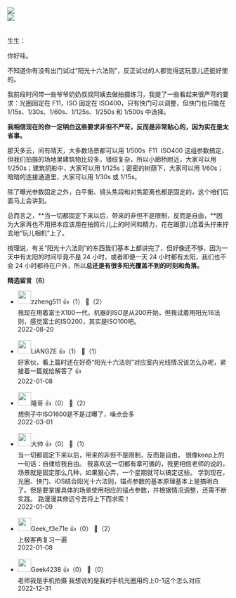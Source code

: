 [![](https://static001.geekbang.org/resource/image/33/3b/339167a9446f707d4301d3095638a83b.jpg?wh=750x360)](http://time.geekbang.org/column/article/475075)  
[![](https://static001.geekbang.org/resource/image/f5/40/f5b5b29d57daa18c6bed1e490243c940.jpg?wh=750x360)](http://http://time.geekbang.org/column/article/475643)

　  
生生：

你好哇。

不知道你有没有出门试过“阳光十六法则”，反正试过的人都觉得这玩意儿还挺好使的。

我前段时间带一些爷爷奶奶叔叔阿姨去做拍摄练习，我提了一些看起来很严苛的要求：光圈固定在 F11，ISO 固定在 ISO400，只有快门可以调整，但快门也只能在 1/15s、1/30s、1/60s、1/125s、1/250s 和 1/500s 中选择。

**我相信现在的你一定明白这些要求非但不严苛，反而是非常贴心的，因为实在是太省事。**

那天多云，间有晴天，大多数场景都可以用 1/500s  F11  ISO400 这组参数搞定，但我们拍摄的场地里建筑物比较多，错综复杂，所以小廊桥附近，大家可以用 1/250s；建筑阴影中，大家可以用 1/125s；密密的树荫下，大家可以用 1/60s；暗暗的连接通道里，大家可以用 1/30s 或 1/15s。

除了曝光参数固定之外，白平衡、镜头焦段和对焦距离也都是固定的，这个咱们后面马上会讲到。

总而言之，**当一切都固定下来以后，带来的非但不是限制，反而是自由，**因为大家再也不用把本应该用在拍照片儿上的时间和精力，花在跟那儿低着头拧来拧去地“玩儿相机”上了。

按理说，有关“阳光十六法则”的东西我们基本上都讲完了，但好像还不够，因为一天中有太阳的时间毕竟不是 24 小时，或者即便一天 24 小时都有太阳，我们也不会 24 小时都待在户外，所以**总还是有很多阳光覆盖不到的时刻和角落。**
<div><strong>精选留言（6）</strong></div><ul>
<li><img src="https://static001.geekbang.org/account/avatar/00/12/95/d8/c80825b8.jpg" width="30px"><span>zzheng511</span> 👍（1） 💬（2）<div>我现在用着富士X100一代，机器的ISO是从200开始，但我试着用阳光16法则，感觉富士的ISO200，其实是ISO100吧。</div>2022-08-20</li><br/><li><img src="https://static001.geekbang.org/account/avatar/00/0f/be/bb/c089f246.jpg" width="30px"><span>LiANGZE</span> 👍（1） 💬（1）<div>好家伙，看上篇时还在好奇“阳光十六法则”对应室内光线情况该怎么办呢，紧接着一篇就给解答了 👍</div>2022-01-08</li><br/><li><img src="https://static001.geekbang.org/account/avatar/00/1b/5d/52/21275675.jpg" width="30px"><span>隆哥</span> 👍（0） 💬（2）<div>想例子中ISO1600是不是过曝了，噪点会多</div>2022-03-01</li><br/><li><img src="https://static001.geekbang.org/account/avatar/00/1d/39/7f/3af0acad.jpg" width="30px"><span>大帅</span> 👍（0） 💬（1）<div>当一切都固定下来以后，带来的非但不是限制，反而是自由，
很像keep上的一句话：自律给我自由。
我喜欢这一切都有章可循的，我更相信老师的说的，场景就是固定那么几种，如果狠心弄，一个星期就可以搞定这些。
学到现在，光圈、快门、iOS结合阳光十六法则，锚点参数的基本原理基本上是搞明白了。但是要掌握具体的场景使用相应的锚点参数，并根据情况调整，还需不断实践。
路漫漫其修远兮吾将上下而求索！
</div>2022-01-09</li><br/><li><img src="https://thirdwx.qlogo.cn/mmopen/vi_32/Q3auHgzwzM7ygIXNrAfbEHsmrdjq0JqmWRgpRdKNBu7Zr9j14hQa7rDphqMibEHibykqGmIpN6CuRFOtbGcc3oNg/132" width="30px"><span>Geek_f3e71e</span> 👍（0） 💬（2）<div>上极客再复习一遍</div>2022-01-08</li><br/><li><img src="" width="30px"><span>Geek4238</span> 👍（0） 💬（0）<div>老师我是手机拍摄 我想说的是我的手机光圈用的上0-1这个怎么对应</div>2022-12-31</li><br/>
</ul>